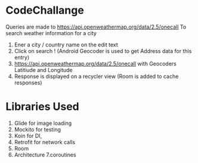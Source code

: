 # CodeChallange

Queries are made to https://api.openweathermap.org/data/2.5/onecall 
To search weather information for a city

1. Ener a city / country name on the edit text
2. Click on search ! (Android Geocoder is used to get Address data for this entry)
3. https://api.openweathermap.org/data/2.5/onecall with Geocoders Latitiude and Longitude
4. Response is displayed on a recycler view (Room is added to cache responses)

# Libraries Used
1. Glide for image loading
2. Mockito for testing
3. Koin for DI,
4. Retrofit for network calls
5. Room
6. Architecture 
7.coroutines
